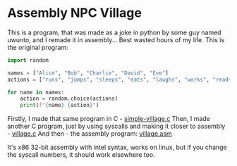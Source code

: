 # Assembly NPC Village
This is a program, that was made as a joke in python by some guy named uwunto, and I remade it in assembly... Best wasted hours of my life.
This is the original program:
```python
import random

names = ["Alice", "Bob", "Charlie", "David", "Eve"]
actions = ["runs", "jumps", "sleeps", "eats", "laughs", "works", "reads", "sings", "dances", "talks"]

for name in names:
    action = random.choice(actions)
    print(f"{name} {action}")
```

Firstly, I made that same program in C - [simple-village.c](./src/simple-village.c)
Then, I made another C program, just by using syscalls and making it closer to assembly - [village.c](./src/village.c)
And then - the assembly program: [village.asm](./src/village.asm)

It's x86 32-bit assembly with intel syntax, works on linux, but if you change the syscall numbers, it should work elsewhere too.
